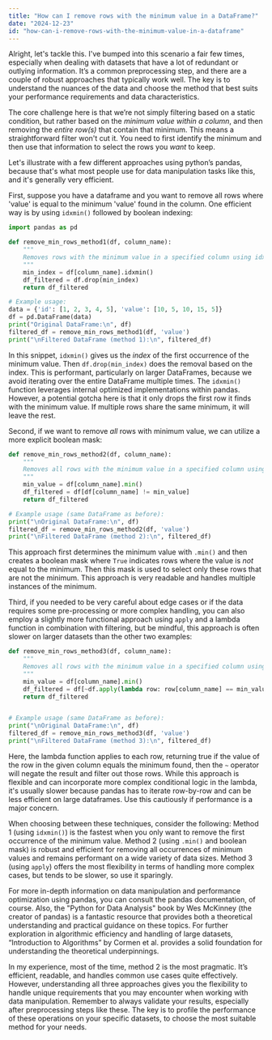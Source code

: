 ```yaml
---
title: "How can I remove rows with the minimum value in a DataFrame?"
date: "2024-12-23"
id: "how-can-i-remove-rows-with-the-minimum-value-in-a-dataframe"
---
```


Alright, let's tackle this. I've bumped into this scenario a fair few times, especially when dealing with datasets that have a lot of redundant or outlying information. It’s a common preprocessing step, and there are a couple of robust approaches that typically work well. The key is to understand the nuances of the data and choose the method that best suits your performance requirements and data characteristics.

The core challenge here is that we’re not simply filtering based on a static condition, but rather based on the *minimum value within a column*, and then removing the *entire row(s)* that contain that minimum. This means a straightforward filter won't cut it. You need to first identify the minimum and then use that information to select the rows you *want* to keep.

Let's illustrate with a few different approaches using python’s pandas, because that's what most people use for data manipulation tasks like this, and it's generally very efficient.

First, suppose you have a dataframe and you want to remove all rows where 'value' is equal to the minimum 'value' found in the column. One efficient way is by using `idxmin()` followed by boolean indexing:

```python
import pandas as pd

def remove_min_rows_method1(df, column_name):
    """
    Removes rows with the minimum value in a specified column using idxmin and boolean indexing.
    """
    min_index = df[column_name].idxmin()
    df_filtered = df.drop(min_index)
    return df_filtered

# Example usage:
data = {'id': [1, 2, 3, 4, 5], 'value': [10, 5, 10, 15, 5]}
df = pd.DataFrame(data)
print("Original DataFrame:\n", df)
filtered_df = remove_min_rows_method1(df, 'value')
print("\nFiltered DataFrame (method 1):\n", filtered_df)
```

In this snippet, `idxmin()` gives us the *index* of the first occurrence of the minimum value. Then `df.drop(min_index)` does the removal based on the index. This is performant, particularly on larger DataFrames, because we avoid iterating over the entire DataFrame multiple times. The `idxmin()` function leverages internal optimized implementations within pandas. However, a potential gotcha here is that it only drops the first row it finds with the minimum value. If multiple rows share the same minimum, it will leave the rest.

Second, if we want to remove *all* rows with minimum value, we can utilize a more explicit boolean mask:

```python
def remove_min_rows_method2(df, column_name):
    """
    Removes all rows with the minimum value in a specified column using a boolean mask.
    """
    min_value = df[column_name].min()
    df_filtered = df[df[column_name] != min_value]
    return df_filtered

# Example usage (same DataFrame as before):
print("\nOriginal DataFrame:\n", df)
filtered_df = remove_min_rows_method2(df, 'value')
print("\nFiltered DataFrame (method 2):\n", filtered_df)
```

This approach first determines the minimum value with `.min()` and then creates a boolean mask where `True` indicates rows where the value is *not* equal to the minimum. Then this mask is used to select only these rows that are not the minimum. This approach is very readable and handles multiple instances of the minimum.

Third, if you needed to be very careful about edge cases or if the data requires some pre-processing or more complex handling, you can also employ a slightly more functional approach using `apply` and a lambda function in combination with filtering, but be mindful, this approach is often slower on larger datasets than the other two examples:

```python
def remove_min_rows_method3(df, column_name):
    """
    Removes all rows with the minimum value in a specified column using a lambda and boolean mask after a filtering step.
    """
    min_value = df[column_name].min()
    df_filtered = df[~df.apply(lambda row: row[column_name] == min_value, axis=1)]
    return df_filtered


# Example usage (same DataFrame as before):
print("\nOriginal DataFrame:\n", df)
filtered_df = remove_min_rows_method3(df, 'value')
print("\nFiltered DataFrame (method 3):\n", filtered_df)
```

Here, the lambda function applies to each row, returning true if the value of the row in the given column equals the minimum found, then the `~` operator will negate the result and filter out those rows. While this approach is flexible and can incorporate more complex conditional logic in the lambda, it's usually slower because pandas has to iterate row-by-row and can be less efficient on large dataframes. Use this cautiously if performance is a major concern.

When choosing between these techniques, consider the following: Method 1 (using `idxmin()`) is the fastest when you only want to remove the first occurrence of the minimum value. Method 2 (using `.min()` and boolean mask) is robust and efficient for removing all occurrences of minimum values and remains performant on a wide variety of data sizes. Method 3 (using `apply`) offers the most flexibility in terms of handling more complex cases, but tends to be slower, so use it sparingly.

For more in-depth information on data manipulation and performance optimization using pandas, you can consult the pandas documentation, of course. Also, the "Python for Data Analysis" book by Wes McKinney (the creator of pandas) is a fantastic resource that provides both a theoretical understanding and practical guidance on these topics. For further exploration in algorithmic efficiency and handling of large datasets, “Introduction to Algorithms” by Cormen et al. provides a solid foundation for understanding the theoretical underpinnings.

In my experience, most of the time, method 2 is the most pragmatic. It’s efficient, readable, and handles common use cases quite effectively. However, understanding all three approaches gives you the flexibility to handle unique requirements that you may encounter when working with data manipulation. Remember to always validate your results, especially after preprocessing steps like these. The key is to profile the performance of these operations on your specific datasets, to choose the most suitable method for your needs.
